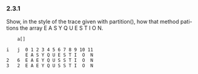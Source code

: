 ### 2.3.1
Show, in the style of the trace given with partition(), how that method pati- tions the array E A S Y Q U E S T I O N.

        a[]
```
i   j  0 1 2 3 4 5 6 7 8 9 10 11
       E A S Y Q U E S T I  O  N
2   6  E A E Y Q U S S T I  O  N
3   2  E A E Y Q U S S T I  O  N
```

